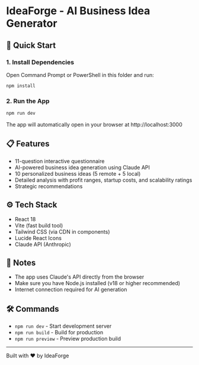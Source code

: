 # IdeaForge - AI Business Idea Generator

## 🚀 Quick Start

### 1. Install Dependencies
Open Command Prompt or PowerShell in this folder and run:
```bash
npm install
```

### 2. Run the App
```bash
npm run dev
```

The app will automatically open in your browser at http://localhost:3000

## 📋 Features

- 11-question interactive questionnaire
- AI-powered business idea generation using Claude API
- 10 personalized business ideas (5 remote + 5 local)
- Detailed analysis with profit ranges, startup costs, and scalability ratings
- Strategic recommendations

## ⚙️ Tech Stack

- React 18
- Vite (fast build tool)
- Tailwind CSS (via CDN in components)
- Lucide React Icons
- Claude API (Anthropic)

## 📝 Notes

- The app uses Claude's API directly from the browser
- Make sure you have Node.js installed (v18 or higher recommended)
- Internet connection required for AI generation

## 🛠️ Commands

- `npm run dev` - Start development server
- `npm run build` - Build for production
- `npm run preview` - Preview production build

---
Built with ❤️ by IdeaForge

